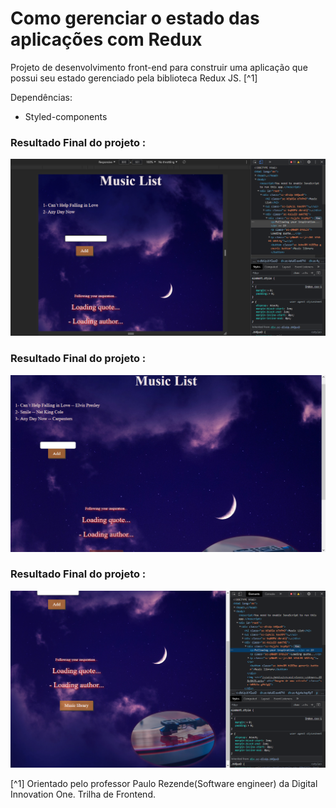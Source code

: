 # Como gerenciar o estado das aplicações com Redux


Projeto de desenvolvimento front-end para construir uma aplicação que possui seu estado gerenciado pela biblioteca Redux JS. [^1]


Dependências:

- Styled-components


### Resultado Final do projeto :
![imagem final do projeto](./src/assets/images/imagem-final-do-projeto3.png)

### Resultado Final do projeto :
![imagem final do projeto](./src/assets/images/imagem-final-do-projeto1.png)

### Resultado Final do projeto :
![imagem final do projeto](./src/assets/images/imagem-final-do-projeto2.png)





[^1] Orientado pelo professor Paulo Rezende(Software engineer) da Digital Innovation One. Trilha de Frontend.

